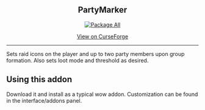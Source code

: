 <div align="center">

## PartyMarker

[![Package All](https://github.com/brodyreeves/PartyMarker/actions/workflows/build-all.yml/badge.svg)](https://github.com/brodyreeves/PartyMarker/actions/workflows/build-all.yml)

[View on CurseForge](https://www.curseforge.com/wow/addons/partymarker)

---

</div>

Sets raid icons on the player and up to two party members upon group formation. Also sets loot mode and threshold as desired.

## Using this addon

Download it and install as a typical wow addon. Customization can be found in the interface/addons panel.
